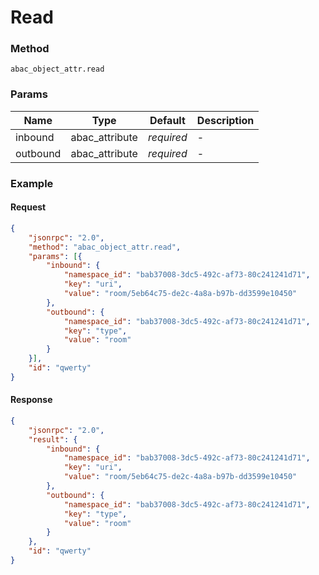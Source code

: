 # Read

### Method

```
abac_object_attr.read
```

### Params

Name     | Type           | Default    | Description
-------- | -------------- | ---------- | ------------------
inbound  | abac_attribute | _required_ | -
outbound | abac_attribute | _required_ | -

### Example

#### Request

```json
{
    "jsonrpc": "2.0",
    "method": "abac_object_attr.read",
    "params": [{
        "inbound": {
            "namespace_id": "bab37008-3dc5-492c-af73-80c241241d71",
            "key": "uri",
            "value": "room/5eb64c75-de2c-4a8a-b97b-dd3599e10450"
        },
        "outbound": {
            "namespace_id": "bab37008-3dc5-492c-af73-80c241241d71",
            "key": "type",
            "value": "room"
        }
    }],
    "id": "qwerty"
}
```

#### Response

```json
{
    "jsonrpc": "2.0",
    "result": {
        "inbound": {
            "namespace_id": "bab37008-3dc5-492c-af73-80c241241d71",
            "key": "uri",
            "value": "room/5eb64c75-de2c-4a8a-b97b-dd3599e10450"
        },
        "outbound": {
            "namespace_id": "bab37008-3dc5-492c-af73-80c241241d71",
            "key": "type",
            "value": "room"
        }
    },
    "id": "qwerty"
}
```

